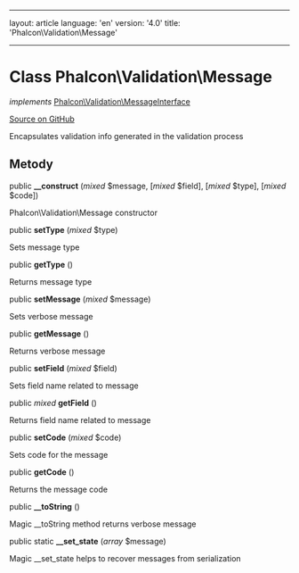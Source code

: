 * * *

layout: article language: 'en' version: '4.0' title: 'Phalcon\Validation\Message'

* * *

# Class **Phalcon\Validation\Message**

*implements* [Phalcon\Validation\MessageInterface](/4.0/en/api/Phalcon_Validation_MessageInterface)

<a href="https://github.com/phalcon/cphalcon/tree/v4.0.0/phalcon/validation/message.zep" class="btn btn-default btn-sm">Source on GitHub</a>

Encapsulates validation info generated in the validation process

## Metody

public **__construct** (*mixed* $message, [*mixed* $field], [*mixed* $type], [*mixed* $code])

Phalcon\Validation\Message constructor

public **setType** (*mixed* $type)

Sets message type

public **getType** ()

Returns message type

public **setMessage** (*mixed* $message)

Sets verbose message

public **getMessage** ()

Returns verbose message

public **setField** (*mixed* $field)

Sets field name related to message

public *mixed* **getField** ()

Returns field name related to message

public **setCode** (*mixed* $code)

Sets code for the message

public **getCode** ()

Returns the message code

public **__toString** ()

Magic __toString method returns verbose message

public static **__set_state** (*array* $message)

Magic __set_state helps to recover messages from serialization